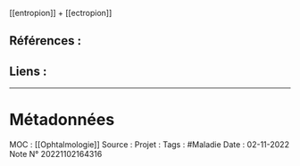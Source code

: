 [[entropion]] + [[ectropion]]

## Références :
>
 

## Liens :




***
# Métadonnées
MOC : [[Ophtalmologie]]
Source :
Projet :
Tags : #Maladie 
Date : 02-11-2022
Note N° 20221102164316